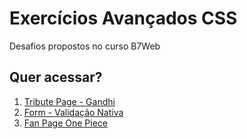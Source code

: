 <h1>Exercícios Avançados CSS</h1>

Desafios propostos no curso B7Web

<h2>Quer acessar?</h2>

<ol>
  <li><a href="https://adoring-wiles-a257af.netlify.app">Tribute Page - Gandhi</a></li>
  <li><a href="https://loquacious-malasada-da1459.netlify.app/">Form - Validação Nativa</a></li>
  <li><a href="https://lambent-begonia-685cbd.netlify.app/">Fan Page One Piece</a></li>
</ol>